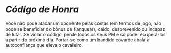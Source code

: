 # *Código de Honra*

Você não pode atacar um oponente pelas costas (em termos de jogo, não pode se beneficiar do bônus de flanquear), caído, desprevenido ou incapaz de lutar. Se violar o código, perde todos os seus PM e só pode recuperá-los a partir do próximo dia. Portar-se como um bandido covarde abala a autoconfiança que eleva o cavaleiro.